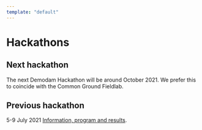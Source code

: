 ```yaml
---
template: "default"
---
```


# Hackathons

## Next hackathon
The next Demodam Hackathon will be around October 2021. We prefer this to coincide with the Common Ground Fieldlab. 

## Previous hackathon 
5-9 July 2021 [Information, program and results](https://docs.google.com/presentation/d/1ueLpnCIA06f05uuSTop8DU9olLb0M34iR_HrjsebRfI).

